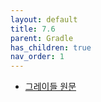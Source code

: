 ```yaml
---
layout: default
title: 7.6
parent: Gradle
has_children: true
nav_order: 1
---
```


- [그레이들 원문](https://docs.gradle.org/7.6/userguide/userguide.html)
